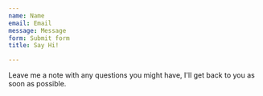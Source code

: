 ```yaml
---
name: Name
email: Email
message: Message
form: Submit form
title: Say Hi! 

---
```

Leave me a note with any questions you might have, I'll get back to you as soon as possible.
